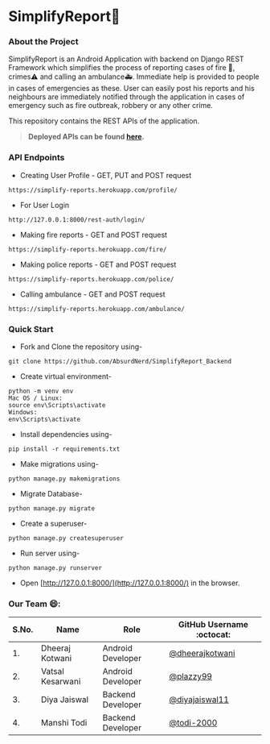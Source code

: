 # SimplifyReport📢

### About the Project
SimplifyReport is an Android Application with backend on Django REST Framework which simplifies the process of reporting cases of fire 🧯, crimes⚠️ and calling an ambulance🚑.
Immediate help is provided to people in cases of emergencies as these. User can easily post his reports and his neighbours are immediately notified through the application in cases of emergency such as fire outbreak, robbery or any other crime. 

This repository contains the REST APIs of the application.
> **Deployed APIs can be found [here](https://simplify-reports.herokuapp.com/).**

 ### API Endpoints
 - Creating User Profile - GET, PUT and POST request
```
https://simplify-reports.herokuapp.com/profile/
```
- For User Login
```
http://127.0.0.1:8000/rest-auth/login/
```
- Making fire reports - GET and POST request
```
https://simplify-reports.herokuapp.com/fire/
```
- Making police reports - GET and POST request
```
https://simplify-reports.herokuapp.com/police/
```
- Calling ambulance - GET and POST request
```
https://simplify-reports.herokuapp.com/ambulance/
```
 
 
### Quick Start

- Fork and Clone the repository using-
```
git clone https://github.com/AbsurdNerd/SimplifyReport_Backend
```
- Create virtual environment-
```
python -m venv env
Mac OS / Linux:
source env\Scripts\activate
Windows:
env\Scripts\activate
```
- Install dependencies using-
```
pip install -r requirements.txt
```
- Make migrations using-
```
python manage.py makemigrations
```
- Migrate Database-
```
python manage.py migrate
```
- Create a superuser-
```
python manage.py createsuperuser
```
- Run server using-
```
python manage.py runserver
```
- Open [http://127.0.0.1:8000/](http://127.0.0.1:8000/) in the browser.


### Our Team 😄:

| S.No. | Name               | Role                      | GitHub Username :octocat:                              |
| ----- | ------------------ | ------------------------- | ----------------------------------------------------   |
| 1.    | Dheeraj Kotwani    | Android Developer         | [@dheerajkotwani](https://github.com/dheerajkotwani)   |
| 2.    | Vatsal Kesarwani   | Android Developer         | [@plazzy99](https://github.com/plazzy99)               |
| 3.    | Diya Jaiswal       | Backend Developer         | [@diyajaiswal11](https://github.com/diyajaiswal11)     |
| 4.    | Manshi Todi        | Backend Developer         | [@todi-2000](https://github.com/todi-2000)             |
